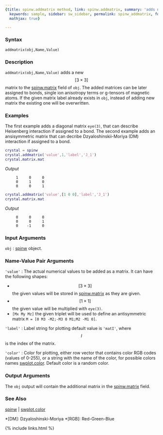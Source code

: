 ```yaml
---
{title: spinw.addmatrix method, link: spinw.addmatrix, summary: 'adds new [3x3] matrix',
  keywords: sample, sidebar: sw_sidebar, permalink: spinw_addmatrix, folder: spinw,
  mathjax: true}

---
```

  
### Syntax
  
`addmatrix(obj,Name,Value)`
  
### Description
  
`addmatrix(obj,Name,Value)` adds a new $$[3\times 3]$$ matrix to the
[spinw.matrix](spinw_matrix) field of `obj`. The added matrices can be later assigned
to bonds, single ion anisotropy terms or g-tensors of magnetic atoms. If
the given matrix label already exists in `obj`, instead of adding new
matrix the existing one will be overwritten.
  
### Examples
  
The first example adds a diagonal matrix `eye(3)`, that can describe
Heisenberg interaction if assigned to a bond. The second example adds an
ansisymmetric matrix that can decribe Dzyaloshinskii-Moriya (DM)
interaction if assigned to a bond.
 
```matlab
crystal = spinw
crystal.addmatrix('value',1,'label','J_1')
crystal.matrix.mat
```
*Output*
```
     1     0     0
     0     1     0
     0     0     1
```
 
```matlab
crystal.addmatrix('value',[1 0 0],'label','J_1')
crystal.matrix.mat
```
*Output*
```
     0     0     0
     0     0     1
     0    -1     0
```
 
  
### Input Arguments
  
`obj`
: [spinw](spinw) object.
  
### Name-Value Pair Arguments
  
`'value'`
: The actual numerical values to be added as a matrix. It can have the
  following shapes:
  * $$[3\times 3]$$ the given values will be stored in [spinw.matrix](spinw_matrix) as
    they are given.
  * $$[1\times 1]$$ the given value will be multiplied with `eye(3)`.
  * `[Mx My Mz]` the given triplet will be used to define an
    antisymmetric matrix `M = [0 M3 -M2;-M3 0 M1;M2 -M1 0]`. 
  
`'label'`
: Label string for plotting default value is `'matI'`, where $$I$$ is the index
  of the matrix.
  
`'color'`
: Color for plotting, either row vector
  that contains color RGB codes (values of 0-255), or a string with the
  name of the color, for possible colors names [swplot.color](swplot_color). Default
  color is a random color.
  
### Output Arguments
  
The `obj` output will contain the additional matrix in the [spinw.matrix](spinw_matrix)
field.
  
### See Also
  
[spinw](spinw) \| [swplot.color](swplot_color)
 
*[DM]: Dzyaloshinski-Moriya
*[RGB]: Red-Green-Blue
 

{% include links.html %}
